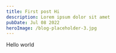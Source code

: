 ```yaml
---
title: First post Hi
description: Lorem ipsum dolor sit amet
pubDate: Jul 08 2022
heroImage: /blog-placeholder-3.jpg
---
```


Hello world
